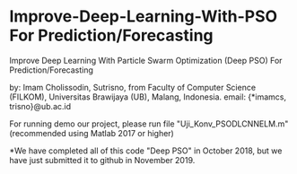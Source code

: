 # Improve-Deep-Learning-With-PSO For Prediction/Forecasting
Improve Deep Learning With Particle Swarm Optimization (Deep PSO) For Prediction/Forecasting

by: Imam Cholissodin, Sutrisno, from Faculty of Computer Science (FILKOM), Universitas Brawijaya (UB), Malang, Indonesia. email: {*imamcs, trisno}@ub.ac.id

For running demo our project, please run file "Uji_Konv_PSODLCNNELM.m" (recommended using Matlab 2017 or higher)

*We have completed all of this code "Deep PSO" in October 2018, but we have just submitted it to github in November 2019.
